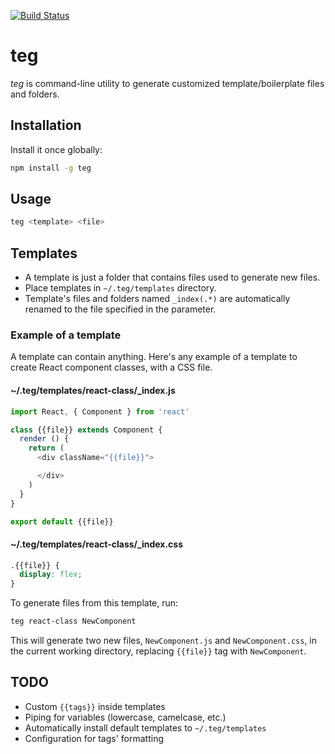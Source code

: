 [![Build Status](https://travis-ci.org/tu4mo/teg.svg?branch=master)](https://travis-ci.org/tu4mo/teg)

# teg

*teg* is command-line utility to generate customized template/boilerplate files and folders.

## Installation

Install it once globally:

```sh
npm install -g teg
```

## Usage

```sh
teg <template> <file>
```

## Templates

* A template is just a folder that contains files used to generate new files.
* Place templates in `~/.teg/templates` directory.
* Template's files and folders named `_index(.*)` are automatically renamed to the file specified in the <file> parameter.

### Example of a template

A template can contain anything. Here's any example of a template to create React component classes, with a CSS file.

#### ~/.teg/templates/react-class/\_index.js

```javascript
import React, { Component } from 'react'

class {{file}} extends Component {
  render () {
    return (
      <div className="{{file}}">

      </div>
    )
  }
}

export default {{file}}
```

#### ~/.teg/templates/react-class/\_index.css

```css
.{{file}} {
  display: flex;
}
```

To generate files from this template, run:

```sh
teg react-class NewComponent
```

This will generate two new files, `NewComponent.js` and `NewComponent.css`, in the current working directory, replacing `{{file}}` tag with `NewComponent`.

## TODO

* Custom `{{tags}}` inside templates
* Piping for variables (lowercase, camelcase, etc.)
* Automatically install default templates to `~/.teg/templates`
* Configuration for tags' formatting
